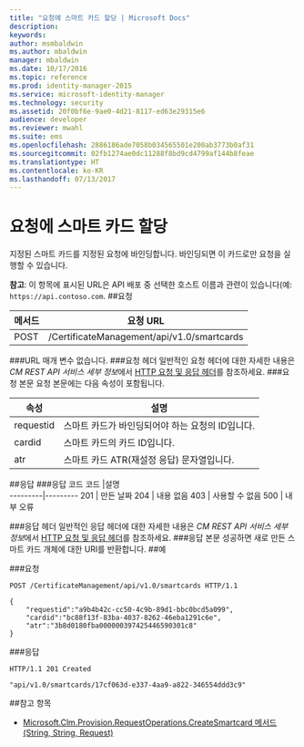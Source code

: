 ```yaml
---
title: "요청에 스마트 카드 할당 | Microsoft Docs"
description: 
keywords: 
author: msmbaldwin
ms.author: mbaldwin
manager: mbaldwin
ms.date: 10/17/2016
ms.topic: reference
ms.prod: identity-manager-2015
ms.service: microsoft-identity-manager
ms.technology: security
ms.assetid: 20f0bf6e-9ae0-4d21-8117-ed63e29315e6
audience: developer
ms.reviewer: mwahl
ms.suite: ems
ms.openlocfilehash: 2886186ade7058b034565501e200ab3773b0af31
ms.sourcegitcommit: 02fb1274ae0dc11288f8bd9cd4799af144b8feae
ms.translationtype: HT
ms.contentlocale: ko-KR
ms.lasthandoff: 07/13/2017
---
```

# <a name="assign-smart-card-to-a-request"></a>요청에 스마트 카드 할당
지정된 스마트 카드를 지정된 요청에 바인딩합니다. 바인딩되면 이 카드로만 요청을 실행할 수 있습니다.

**참고**: 이 항목에 표시된 URL은 API 배포 중 선택한 호스트 이름과 관련이 있습니다(예: `https://api.contoso.com`.
##<a name="request"></a>요청


메서드  |요청 URL  
---------|---------
POST     |/CertificateManagement/api/v1.0/smartcards

###<a name="url-parameters"></a>URL 매개 변수
없습니다.
###<a name="request-headers"></a>요청 헤더
일반적인 요청 헤더에 대한 자세한 내용은 *CM REST API 서비스 세부 정보*에서 [HTTP 요청 및 응답 헤더](certificate-management-rest-api-service-details.md#http-request-and-response-headers)를 참조하세요.
###<a name="request-body"></a>요청 본문
요청 본문에는 다음 속성이 포함됩니다.

속성 | 설명
---------|-----------
requestid | 스마트 카드가 바인딩되어야 하는 요청의 ID입니다.
cardid | 스마트 카드의 카드 ID입니다.
atr | 스마트 카드 ATR(재설정 응답) 문자열입니다.


##<a name="response"></a>응답
###<a name="response-codes"></a>응답 코드
코드  |설명  
---------|---------
201     | 만든 날짜
204 | 내용 없음
403 | 사용할 수 없음
500 | 내부 오류

###<a name="response-headers"></a>응답 헤더
일반적인 응답 헤더에 대한 자세한 내용은 *CM REST API 서비스 세부 정보*에서 [HTTP 요청 및 응답 헤더](certificate-management-rest-api-service-details.md#http-request-and-response-headers)를 참조하세요.
###<a name="response-body"></a>응답 본문
성공하면 새로 만든 스마트 카드 개체에 대한 URI를 반환합니다.
##<a name="example"></a>예

###<a name="request"></a>요청
```
POST /CertificateManagement/api/v1.0/smartcards HTTP/1.1

{
    "requestid":"a9b4b42c-cc50-4c9b-89d1-bbc0bcd5a099",
    "cardid":"bc88f13f-83ba-4037-8262-46eba1291c6e",
    "atr":"3b8d0180fba000000397425446590301c8"
}

```
###<a name="response"></a>응답
```
HTTP/1.1 201 Created

"api/v1.0/smartcards/17cf063d-e337-4aa9-a822-346554ddd3c9"
```       
##<a name="see-also"></a>참고 항목

- [Microsoft.Clm.Provision.RequestOperations.CreateSmartcard 메서드(String, String, Request)](https://msdn.microsoft.com/library/windows/desktop/bb456812.aspx)
